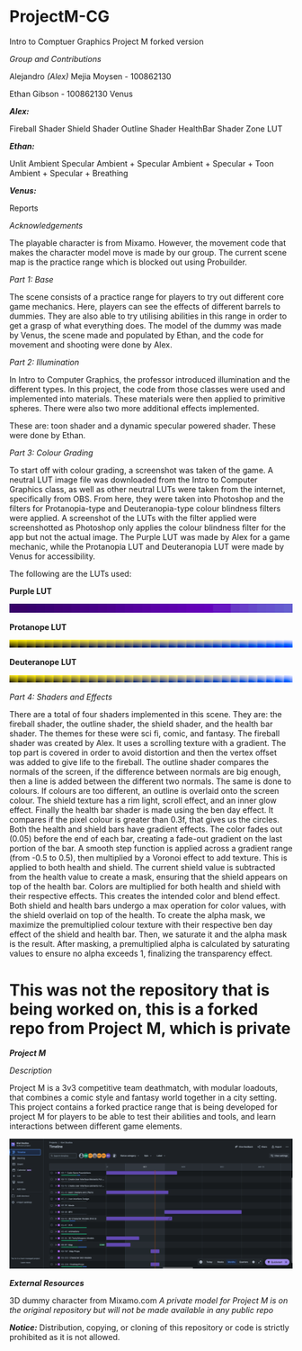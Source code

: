 # ProjectM-CG
 Intro to Comptuer Graphics Project M forked version

 *Group and Contributions*

 Alejandro *(Alex)* Mejia Moysen - 100862130

 Ethan Gibson - 100862130
 Venus


 ***Alex:***

Fireball Shader
Shield Shader
Outline Shader
HealthBar Shader
Zone LUT

***Ethan:***

Unlit
Ambient
Specular
Ambient + Specular
Ambient + Specular + Toon
Ambient + Specular + Breathing

***Venus:***

Reports


*Acknowledgements*


 The playable character is from Mixamo.
 However, the movement code that makes the character model move is made by our group.
 The current scene map is the practice range which is blocked out using Probuilder.


 *Part 1: Base*


 The scene consists of a practice range for players to try out different core game mechanics.
 Here, players can see the effects of different barrels to dummies.
 They are also able to try utilising abilities in this range in order to get a grasp of what everything does.
 The model of the dummy was made by Venus, the scene made and populated by Ethan, and the code for movement and shooting were done by Alex.


 *Part 2: Illumination*


In Intro to Computer Graphics, the professor introduced illumination and the different types.
In this project, the code from those classes were used and implemented into materials.
These materials were then applied to primitive spheres. There were also two more additional effects implemented.

These are: toon shader and a dynamic specular powered shader. These were done by Ethan.


 *Part 3: Colour Grading*


 To start off with colour grading, a screenshot was taken of the game. A neutral LUT image file was downloaded from the Intro to Computer Graphics class, as well as other neutral LUTs were taken from the internet, specifically from OBS.  From here, they were taken into Photoshop and the filters for Protanopia-type and Deuteranopia-type colour blindness filters were applied. A screenshot of the LUTs with the filter applied were screenshotted as Photoshop only applies the colour blindness filter for the app but not the actual image. The Purple LUT was made by Alex for a game mechanic, while the Protanopia LUT and Deuteranopia LUT were made by Venus for accessibility.


 The following are the LUTs used:


 **Purple LUT**

 ![Purple Lut](https://github.com/alex-memo/ProjectM-CG/blob/main/ZoneLUT.png?raw=true)


 **Protanope LUT**

 ![Protanope Lut](https://github.com/alex-memo/ProjectM-CG/blob/main/Protanope.png?raw=true)


 **Deuteranope LUT**

 ![Deuteranope Lut](https://github.com/alex-memo/ProjectM-CG/blob/main/Deuteranope.png?raw=true)

 *Part 4: Shaders and Effects*


 There are a total of four shaders implemented in this scene. They are: the fireball shader, the outline shader, the shield shader, and the health bar shader. The themes for these were sci fi, comic, and fantasy. The fireball shader was created by Alex. It uses a scrolling texture with a gradient. The top part is covered in order to avoid distortion and then the vertex offset was added to give life to the fireball. The outline shader compares the normals of the screen, if the difference between normals are big enough, then a line is added between the different two normals. The same is done to colours. If colours are too different, an outline is overlaid onto the screen colour. The shield texture has a rim light, scroll effect, and an inner glow effect. Finally the health bar shader is made using the ben day effect. It compares if the pixel colour is greater than 0.3f, that gives us the circles. Both the health and shield bars have gradient effects. The color fades out (0.05) before the end of each bar, creating a fade-out gradient on the last portion of the bar. A smooth step function is applied across a gradient range (from -0.5 to 0.5), then multiplied by a Voronoi effect to add texture. This is applied to both health and shield. The current shield value is subtracted from the health value to create a mask, ensuring that the shield appears on top of the health bar. Colors are multiplied for both health and shield with their respective effects. This creates the intended color and blend effect. Both shield and health bars undergo a max operation for color values, with the shield overlaid on top of the health. To create the alpha mask, we maximize the premultiplied colour texture with their respective ben day effect of the shield and health bar. Then, we saturate it and the alpha mask is the result. After masking, a premultiplied alpha is calculated by saturating values to ensure no alpha exceeds 1, finalizing the transparency effect.

 This was not the repository that is being worked on, this is a forked repo from Project M, which is private
 =
 ***Project M***

 *Description*

 Project M is a 3v3 competitive team deathmatch, with modular loadouts, that combines a comic style and fantasy world together in a city setting.
 This project contains a forked practice range that is being developed for project M for players to be able to test their abilities and tools, and learn interactions between different game elements.

 ![Jira Timeline](https://github.com/alex-memo/ProjectM-Assignment1/blob/main/JiraTimeline.png?raw=true)

 ***External Resources***

 3D dummy character from Mixamo.com *A private model for Project M is on the original repository but will not be made available in any public repo*

 ***Notice:*** Distribution, copying, or cloning of this repository or code is strictly prohibited as it is not allowed.

